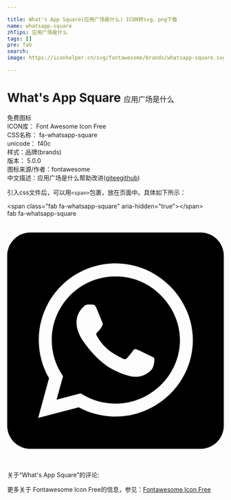 ```yaml
---

title: What's App Square(应用广场是什么) ICON转svg、png下载
name: whatsapp-square
zhTips: 应用广场是什么
tags: []
pre: fab
search: 
image: https://iconhelper.cn/svg/fontawesome/brands/whatsapp-square.svg

---
```


# What's App Square  <small style="font-size: 60%;font-weight: 100">应用广场是什么</small>


<div class="detail-page">
<p>
<span><span class="badge-success badge">免费图标</span> </span>
<br/>
<span>
ICON库：
<span class="badge-secondary badge">Font Awesome Icon Free</span> 
</span>
<br/>
<span>
CSS名称：
<span class="badge-secondary badge">fa-whatsapp-square</span> 
</span>
<br/>
<span>
unicode：
<span class="badge-secondary badge">f40c</span> 
<copy-btn content='f40c' btn-title=""></copy-btn>
<copy-btn :content='String.fromCodePoint(parseInt("f40c", 16))' btn-title="复制U"></copy-btn>
</span><br/><span>样式：<span class="badge-light badge">品牌(brands)</span></span>
<br/>
<span>
版本：
<span class="badge-secondary badge">5.0.0</span> 
</span>
<br/>
<span>图标来源/作者：<span class="badge-light badge">fontawesome</span></span> 
<br/>
<span class="zh-detail">中文描述：<span class="badge-primary badge">应用广场是什么</span><span class="help-link"><span>帮助改进</span>(<a href="https://gitee.com/liuwave/icon-helper/edit/master/json/fontawesome/brands/whatsapp-square.json" target="_blank" rel="noopener noreferrer">gitee</a><a href="https://github.com/liuwave/icon-helper/edit/master/json/fontawesome/brands/whatsapp-square.json" target="_blank" rel="noopener noreferrer">github</a></span>)</span><br/>
</p>
</div>
<div class="alert alert-dark">
  <i class="fab fa-whatsapp-square fa-xs"></i>
  <i class="fab fa-whatsapp-square fa-sm"></i>
  <i class="fab fa-whatsapp-square fa-lg"></i>
  <i class="fab fa-whatsapp-square fa-2x"></i>
  <i class="fab fa-whatsapp-square fa-3x"></i>
  <i class="fab fa-whatsapp-square fa-5x"></i>
  <i class="fab fa-whatsapp-square fa-7x"></i>
</div>
<div>
  <p>引入css文件后，可以用<code>&lt;span&gt;</code>包裹，放在页面中。具体如下所示：    
  </p>
  <div class="alert alert-primary" style="font-size: 14px">
    &lt;span class="fab fa-whatsapp-square" aria-hidden="true"&gt;&lt;/span&gt;
    <copy-btn content='<span class="fab fa-whatsapp-square" aria-hidden="true"></span>'></copy-btn>
  </div>
  <div class="alert alert-secondary">
    <i class="fab fa-whatsapp-square"
    style="font-size: 24px"
    aria-hidden="true"></i> fab fa-whatsapp-square
    <copy-btn content="fab fa-whatsapp-square" btn-title="复制图标名称"></copy-btn>
  </div>
</div>
<div id="svg" class="svg-wrap">
<svg xmlns="http://www.w3.org/2000/svg" viewBox="0 0 448 512"><path d="M224 122.8c-72.7 0-131.8 59.1-131.9 131.8 0 24.9 7 49.2 20.2 70.1l3.1 5-13.3 48.6 49.9-13.1 4.8 2.9c20.2 12 43.4 18.4 67.1 18.4h.1c72.6 0 133.3-59.1 133.3-131.8 0-35.2-15.2-68.3-40.1-93.2-25-25-58-38.7-93.2-38.7zm77.5 188.4c-3.3 9.3-19.1 17.7-26.7 18.8-12.6 1.9-22.4.9-47.5-9.9-39.7-17.2-65.7-57.2-67.7-59.8-2-2.6-16.2-21.5-16.2-41s10.2-29.1 13.9-33.1c3.6-4 7.9-5 10.6-5 2.6 0 5.3 0 7.6.1 2.4.1 5.7-.9 8.9 6.8 3.3 7.9 11.2 27.4 12.2 29.4s1.7 4.3.3 6.9c-7.6 15.2-15.7 14.6-11.6 21.6 15.3 26.3 30.6 35.4 53.9 47.1 4 2 6.3 1.7 8.6-1 2.3-2.6 9.9-11.6 12.5-15.5 2.6-4 5.3-3.3 8.9-2 3.6 1.3 23.1 10.9 27.1 12.9s6.6 3 7.6 4.6c.9 1.9.9 9.9-2.4 19.1zM400 32H48C21.5 32 0 53.5 0 80v352c0 26.5 21.5 48 48 48h352c26.5 0 48-21.5 48-48V80c0-26.5-21.5-48-48-48zM223.9 413.2c-26.6 0-52.7-6.7-75.8-19.3L64 416l22.5-82.2c-13.9-24-21.2-51.3-21.2-79.3C65.4 167.1 136.5 96 223.9 96c42.4 0 82.2 16.5 112.2 46.5 29.9 30 47.9 69.8 47.9 112.2 0 87.4-72.7 158.5-160.1 158.5z"/></svg>
</div>
<detail full-name='fa-whatsapp-square'></detail>
<div>
<p>关于“What's App Square”的评论:</p>
</div>
<Vssue title="关于“What's App Square”的评论" ></Vssue>    
<div><p>更多关于  Fontawesome Icon Free的信息，参见：<a target="_blank" href="https://iconhelper.cn/fontawesome.html">Fontawesome Icon Free</a>
</p></div>
